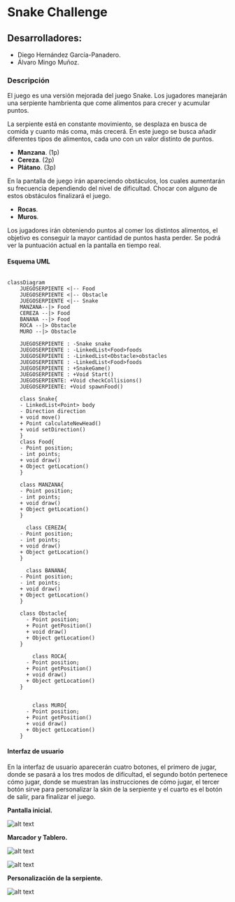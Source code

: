 #  Snake Challenge
## Desarrolladores:
- Diego Hernández García-Panadero. 
- Álvaro Mingo Muñoz.

###  Descripción
El juego es una versión mejorada del juego Snake. Los jugadores manejarán una
serpiente hambrienta que come alimentos para crecer y acumular puntos.

La serpiente está en constante movimiento, se desplaza en busca de comida y cuanto
más coma, más crecerá.
En este juego se busca añadir diferentes tipos de alimentos, cada uno con un valor
distinto de puntos.
- **Manzana**. (1p)
- **Cereza**. (2p)
- **Plátano**. (3p)

En la pantalla de juego irán apareciendo obstáculos, los cuales aumentarán su frecuencia
dependiendo del nivel de dificultad. Chocar con alguno de estos obstáculos finalizará el juego.
- **Rocas**.
- **Muros**.

Los jugadores irán obteniendo puntos al comer los distintos alimentos, el objetivo es
conseguir la mayor cantidad de puntos hasta perder. Se podrá ver la puntuación actual
en la pantalla en tiempo real.

#### __Esquema UML__

```mermaid

classDiagram
    JUEGOSERPIENTE <|-- Food
    JUEGOSERPIENTE <|-- Obstacle
    JUEGOSERPIENTE <|-- Snake
    MANZANA--|> Food
    CEREZA --|> Food
    BANANA --|> Food
    ROCA --|> Obstacle
    MURO --|> Obstacle

    JUEGOSERPIENTE : -Snake snake
    JUEGOSERPIENTE : -LinkedList<Food>foods
    JUEGOSERPIENTE : -LinkedList<Obstacle>obstacles
    JUEGOSERPIENTE : -LinkedList<Food>foods
    JUEGOSERPIENTE : +SnakeGame()
    JUEGOSERPIENTE : +Void Start()
    JUEGOSERPIENTE: +Void checkCollisions()
    JUEGOSERPIENTE: +Void spawnFood()

    class Snake{
    - LinkedList<Point> body
    - Direction direction
    + void move()
    + Point calculateNewHead()
    + void setDirection()
    }
    class Food{
    - Point position;
    - int points;
    + void draw()
    + Object getLocation()
    }

    class MANZANA{
    - Point position;
    - int points;
    + void draw()
    + Object getLocation()
    }

      class CEREZA{
    - Point position;
    - int points;
    + void draw()
    + Object getLocation()
    }

      class BANANA{
    - Point position;
    - int points;
    + void draw()
    + Object getLocation()
    }

    class Obstacle{
      - Point position;
      + Point getPosition() 
      + void draw()
      + Object getLocation()
    }

        class ROCA{
      - Point position;
      + Point getPosition() 
      + void draw()
      + Object getLocation()
    }


        class MURO{
      - Point position;
      + Point getPosition() 
      + void draw()
      + Object getLocation()
    }
```

#### Interfaz de usuario

En la interfaz de usuario aparecerán cuatro botones, el primero de jugar, donde se
pasará a los tres modos de dificultad, el segundo botón pertenece cómo jugar, donde se
muestran las instrucciones de cómo jugar, el tercer botón sirve para personalizar la skin
de la serpiente y el cuarto es el botón de salir, para finalizar el juego.


**Pantalla inicial.**

![alt text](https://cdn.discordapp.com/attachments/1155565182584627280/1159827014056943726/Interfaz_Usuario.png?ex=65327014&is=651ffb14&hm=a07f02bfe6479d2d3478bab8061b62e685575866acbee8268320f27fd0c8a4dd&)

**Marcador y Tablero.**

![alt text](https://cdn.discordapp.com/attachments/1155565182584627280/1162155862111047710/image.png?ex=653ae8fd&is=652873fd&hm=47213d759133f3cea613afac45ac06b4d070ee0e3b5f7e4f76a9ad5ebf82ae06&)

![alt text](https://cdn.discordapp.com/attachments/1155565182584627280/1160891183246090320/image.png?ex=65364f2a&is=6523da2a&hm=146db4d04415454f520c7e7c8e678871539bd7d31f2886d9eb27c0286f253af9&)

**Personalización de la serpiente.**

![alt text](https://cdn.discordapp.com/attachments/1155565182584627280/1162155529745989723/image.png?ex=653ae8ae&is=652873ae&hm=01a85eea248d3f839e091049215ccb200170b3721384898301bdc29f250f517c&)





